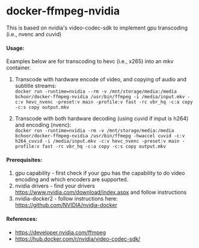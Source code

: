 # docker-ffmpeg-nvidia
This is based on nvidia's video-codec-sdk to implement gpu transcoding (i.e., nvenc and cuvid)

#### Usage:
Examples below are for transcoding to hevc (i.e., x265) into an mkv container. 
1. Transcode with hardware encode of video, and copying of audio and subtitle streams:  
`docker run -runtime=nvidia --rm -v /mnt/storage/media:/media bchoor/docker-ffmpeg-nvidia /usr/bin/ffmpeg -i /media/input.mkv -c:v hevc_nvenc -preset:v main -profile:v fast -rc vbr_hq -c:a copy -c:s copy output.mkv`

2. Transcode with both hardware decoding (using cuvid if input is h264) and encoding (nvenc):  
`docker run -runtime=nvidia -rm -v /mnt/storage/media:/media bchoor/docker-ffmpeg-nvidia /usr/bin/ffmepg -hwaccel cuvid -c:v h264_cuvid -i /media/input.mkv -c:v hevc_nvenc -preset:v main -profile:v fast -rc vbr_hq -c:a copy -c:s copy output.mkv`

#### Prerequisites:
1. gpu capability - first check if your gpu has the capability to do video encoding and which encoders are supported.
2. nvidia drivers - find your drivers https://www.nvidia.com/download/index.aspx and follow instructions 
3. nvidia-docker2 - follow instructions here: https://github.com/NVIDIA/nvidia-docker

#### References:
* https://developer.nvidia.com/ffmpeg
* https://hub.docker.com/r/nvidia/video-codec-sdk/

